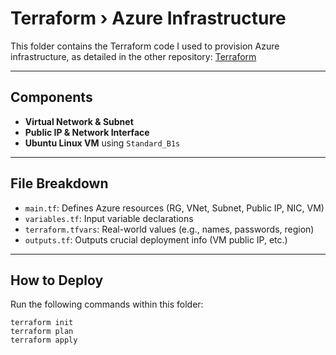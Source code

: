 # Terraform › Azure Infrastructure

This folder contains the Terraform code I used to provision Azure infrastructure, as detailed in the other repository: [Terraform](https://github.com/fadil05me/devops20-dumbways-AhmadFadillah/tree/main/stage2/final-task/terraform)

---

## Components

- **Virtual Network & Subnet**
- **Public IP & Network Interface**
- **Ubuntu Linux VM** using `Standard_B1s`

---

## File Breakdown

- `main.tf`: Defines Azure resources (RG, VNet, Subnet, Public IP, NIC, VM)
- `variables.tf`: Input variable declarations
- `terraform.tfvars`: Real-world values (e.g., names, passwords, region)
- `outputs.tf`: Outputs crucial deployment info (VM public IP, etc.)

---

## How to Deploy

Run the following commands within this folder:

```
terraform init
terraform plan
terraform apply
```
